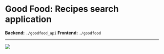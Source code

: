 # Good Food: Recipes search application
**Backend:** `./goodfood_api`
**Frontend:** `./goodfood`

---
<image src="./goodfood/mobile-app.png">